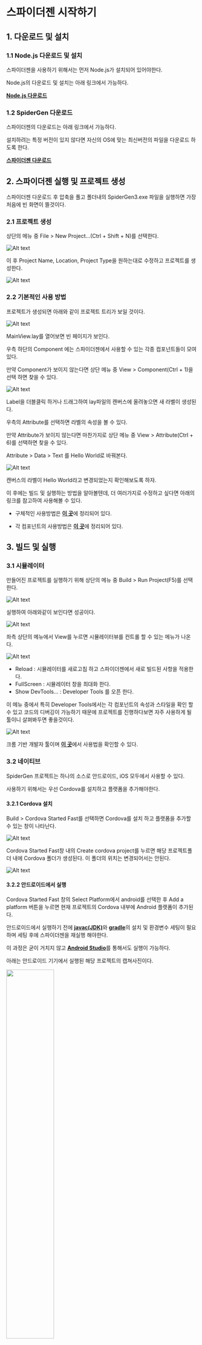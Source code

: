 # 스파이더젠 시작하기

## 1. 다운로드 및 설치

### 1.1 Node.js 다운로드 및 설치

스파이더젠을 사용하기 위해서는 먼저 Node.js가 설치되어 있어야한다.

Node.js의 다운로드 및 설치는 아래 링크에서 가능하다.

[**Node.js 다운로드**](https://nodejs.org/ko/)

### 1.2 SpiderGen 다운로드

스파이더젠의 다운로드는 아래 링크에서 가능하다.

설치하려는 특정 버전이 있지 않다면 자신의 OS에 맞는 최신버전의 파일을 다운로드 하도록 한다.

[**스파이더젠 다운로드**](https://www.spidergen.org:8454/)

## 2. 스파이더젠 실행 및 프로젝트 생성

스파이더젠 다운로드 후 압축을 풀고 폴더내의 SpiderGen3.exe 파일을 실행하면 가장 처음에 빈 화면이 뜰것이다.

### 2.1 프로젝트 생성

상단의 메뉴 중 File > New Project...(Ctrl + Shift + N)를 선택한다.

![Alt text](./NewProject.png)

이 후 Project Name, Location, Project Type을 원하는대로 수정하고 프로젝트를 생성한다.

![Alt text](./NewProjectDlg.png)

### 2.2 기본적인 사용 방법

프로젝트가 생성되면 아래와 같이 프로젝트 트리가 보일 것이다.

![Alt text](https://github.com/sgs0116/spidergen-docs/blob/master/startMobile/ProjectTree.png?raw=true)

MainView.lay를 열어보면 빈 페이지가 보인다.

우측 하단의 Component 에는 스파이더젠에서 사용할 수 있는 각종 컴포넌트들이 모여 있다.

만약 Component가 보이지 않는다면 상단 메뉴 중 View > Component(Ctrl + 1)을 선택 하면 찾을 수 있다.

![Alt text](https://github.com/sgs0116/spidergen-docs/blob/master/startMobile/Component.png?raw=true)

Label을 더블클릭 하거나 드래그하여 lay파일의 캔버스에 올려놓으면 새 라벨이 생성된다.

우측의 Attribute를 선택하면 라벨의 속성을 볼 수 있다.

만약 Attribute가 보이지 않는다면 마찬가지로 상단 메뉴 중 View > Attribute(Ctrl + 6)를 선택하면 찾을 수 있다.

Attribute > Data > Text 를 Hello World로 바꿔본다.

![Alt text](https://github.com/sgs0116/spidergen-docs/blob/master/startMobile/HelloWorld.png?raw=true)

캔버스의 라벨이 Hello World라고 변경되었는지 확인해보도록 하자.

이 후에는 빌드 및 실행하는 방법을 알아볼텐데, 더 여러가지로 수정하고 싶다면 아래의 링크를 참고하여 사용해볼 수 있다.

* 구체적인 사용방법은 [**이 곳**](https://wikidocs.net/22777)에 정리되어 있다.

* 각 컴포넌트의 사용방법은 [**이 곳**](http://manual.spidergen.org/)에 정리되어 있다.

## 3. 빌드 및 실행

### 3.1 시뮬레이터

만들어진 프로젝트를 실행하기 위해 상단의 메뉴 중 Build > Run Project(F5)를 선택 한다.

![Alt text](https://github.com/sgs0116/spidergen-docs/blob/master/startMobile/RunProject.png?raw=true)

실행하여 아래와같이 보인다면 성공이다.

![Alt text](https://github.com/sgs0116/spidergen-docs/blob/master/startMobile/Simulaotr.png?raw=true)

좌측 상단의 메뉴에서 View를 누르면 시뮬레이터뷰를 컨트롤 할 수 있는 메뉴가 나온다.

![Alt text](https://github.com/sgs0116/spidergen-docs/blob/master/startMobile/SimulatorMenu.png?raw=true)

* Reload : 시뮬레이터를 새로고침 하고 스파이더젠에서 새로 빌드된 사항을 적용한다.
* FullScreen : 시뮬레이터 창을 최대화 한다.
* Show DevTools... : Developer Tools 를 오픈 한다.

이 메뉴 중에서 특히 Developer Tools에서는 각 컴포넌트의 속성과 스타일을 확인 할 수 있고 코드의 디버깅이 가능하기 때문에 프로젝트를 진행하다보면 자주 사용하게 될 툴이니 살펴봐두면 좋을것이다.

![Alt text](https://github.com/sgs0116/spidergen-docs/blob/master/startMobile/DevTools.png?raw=true)

크롬 기반 개발자 툴이며 [**이 곳**](https://developers.google.com/web/tools/chrome-devtools)에서 사용법을 확인할 수 있다.

### 3.2 네이티브

SpiderGen 프로젝트는 하나의 소스로 안드로이드, iOS 모두에서 사용할 수 있다.

사용하기 위해서는 우선 Cordova를 설치하고 플랫폼을 추가해야한다.

#### 3.2.1 Cordova 설치

Build > Cordova Started Fast를 선택하면 Cordova를 설치 하고 플랫폼을 추가할 수 있는 창이 나타난다.

![Alt text](https://github.com/sgs0116/spidergen-docs/blob/master/startMobile/CordovaStartedFast.png?raw=true)

Cordova Started Fast창 내의 Create cordova project를 누르면 해당 프로젝트폴더 내에 Cordova 폴더가 생성된다. 이 폴더의 위치는 변경되어서는 안된다.

![Alt text](https://github.com/sgs0116/spidergen-docs/blob/master/startMobile/CordovaDlg.png?raw=true)

#### 3.2.2 안드로이드에서 실행

Cordova Started Fast 창의 Select Platform에서 android를 선택한 후 Add a platform 버튼을 누르면 현재 프로젝트의 Cordova 내부에 Android 플랫폼이 추가된다.

안드로이드에서 실행하기 전에 [**javac(JDK)**](https://www.oracle.com/java/technologies/javase/javase-jdk8-downloads.html)와 [**gradle**](https://gradle.org/releases/)의 설치 및 환경변수 세팅이 필요하며 세팅 후에 스파이더젠을 재실행 해야한다.

이 과정은 굳이 거치지 않고 [**Android Studio**](https://developer.android.com/studio)를 통해서도 실행이 가능하다.

아래는 안드로이드 기기에서 실행된 해당 프로젝트의 캡쳐사진이다.

<!-- ![Alt text](https://github.com/sgs0116/spidergen-docs/blob/master/startMobile/StartAndroid.jpg?raw=true) -->

<img src ="https://github.com/sgs0116/spidergen-docs/blob/master/startMobile/StartAndroid.jpg?raw=true" width="50%" height="50%"></img>

<!-- 
##### 3.2.2.1 javac(jdk) 설치
[**javac설치**](https://www.oracle.com/java/technologies/javase/javase-jdk8-downloads.html)

해당 링크에서 

##### 3.2.2.2 gradle 설치

[**gradle설치**](https://gradle.org/releases/)

해당 링크에서 최신버전을 다운받아 환경변수를 세팅한다.

##### 3.2.2.3 gradle 환경변수 세팅
그 후 [Windows + R] 버튼 또는 [시작-실행검색] 으로 실행을 열고 cmd 를 쳐서 command 창을 켠 후 새로운 환경변수를 추가한다.

    >setx path "%PATH%;C:\gradle-6.3\bin"

(이 과정은 굳이 거치지 않고 android studio를 열어서 사용해도 가능하다.) -->

----------------------------------------------------------

## 이하 미완성

```java
import android.os.Build;
import android.os.Bundle;
import android.webkit.WebSettings;
import android.webkit.WebView;

import org.apache.cordova.*;

public class MainActivity extends CordovaActivity
{
    private WebView webView = null;

    @Override
    public void onCreate(Bundle savedInstanceState)
    {
        super.onCreate(savedInstanceState);
        init();

        // enable Cordova apps to be started in the background
        Bundle extras = getIntent().getExtras();
        if (extras != null && extras.getBoolean("cdvStartInBackground", false)) {
            moveTaskToBack(true);
        }

        this.webView = (WebView) this.appView.getView();
        WebSettings settings = webView.getSettings();
        if (Build.VERSION.SDK_INT > Build.VERSION_CODES.ICE_CREAM_SANDWICH)
            settings.setTextZoom(100);
        //meta 태그의 스케일을 위해 다음 두 코드는 반드시 필요한다.

        //웹뷰가 html viewport 메타 태그를 지원하게 한다.
        settings.setUseWideViewPort(true);
        //웹뷰가 html 컨텐츠가 웹뷰보다 클 경우 스크린 크기에 맞게 조정되도록 한다.
        settings.setLoadWithOverviewMode(true);

        loadUrl(launchUrl);
    }
}
```

### 4.2 플러그인

#### 4.2.1 사용법

#### 4.2.2 생성하기

## 5. iOS에서 실행

### 5.1 로컬 파일

### 5.2 플러그인

#### 5.2.1 사용법

#### 5.2.2 생성하기
